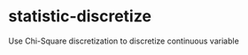 statistic-discretize
====================

Use Chi-Square discretization to discretize continuous variable

